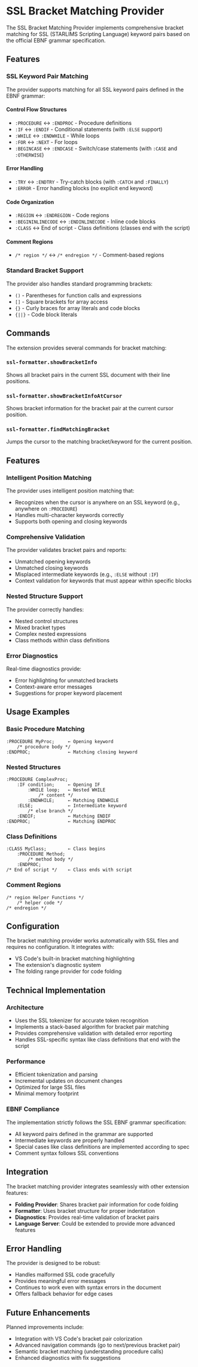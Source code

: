 # SSL Bracket Matching Provider

The SSL Bracket Matching Provider implements comprehensive bracket matching for SSL (STARLIMS Scripting Language) keyword pairs based on the official EBNF grammar specification.

## Features

### SSL Keyword Pair Matching

The provider supports matching for all SSL keyword pairs defined in the EBNF grammar:

#### Control Flow Structures

-   `:PROCEDURE` ↔ `:ENDPROC` - Procedure definitions
-   `:IF` ↔ `:ENDIF` - Conditional statements (with `:ELSE` support)
-   `:WHILE` ↔ `:ENDWHILE` - While loops
-   `:FOR` ↔ `:NEXT` - For loops
-   `:BEGINCASE` ↔ `:ENDCASE` - Switch/case statements (with `:CASE` and `:OTHERWISE`)

#### Error Handling

-   `:TRY` ↔ `:ENDTRY` - Try-catch blocks (with `:CATCH` and `:FINALLY`)
-   `:ERROR` - Error handling blocks (no explicit end keyword)

#### Code Organization

-   `:REGION` ↔ `:ENDREGION` - Code regions
-   `:BEGININLINECODE` ↔ `:ENDINLINECODE` - Inline code blocks
-   `:CLASS` ↔ End of script - Class definitions (classes end with the script)

#### Comment Regions

-   `/* region */` ↔ `/* endregion */` - Comment-based regions

### Standard Bracket Support

The provider also handles standard programming brackets:

-   `()` - Parentheses for function calls and expressions
-   `[]` - Square brackets for array access
-   `{}` - Curly braces for array literals and code blocks
-   `{||}` - Code block literals

## Commands

The extension provides several commands for bracket matching:

### `ssl-formatter.showBracketInfo`

Shows all bracket pairs in the current SSL document with their line positions.

### `ssl-formatter.showBracketInfoAtCursor`

Shows bracket information for the bracket pair at the current cursor position.

### `ssl-formatter.findMatchingBracket`

Jumps the cursor to the matching bracket/keyword for the current position.

## Features

### Intelligent Position Matching

The provider uses intelligent position matching that:

-   Recognizes when the cursor is anywhere on an SSL keyword (e.g., anywhere on `:PROCEDURE`)
-   Handles multi-character keywords correctly
-   Supports both opening and closing keywords

### Comprehensive Validation

The provider validates bracket pairs and reports:

-   Unmatched opening keywords
-   Unmatched closing keywords
-   Misplaced intermediate keywords (e.g., `:ELSE` without `:IF`)
-   Context validation for keywords that must appear within specific blocks

### Nested Structure Support

The provider correctly handles:

-   Nested control structures
-   Mixed bracket types
-   Complex nested expressions
-   Class methods within class definitions

### Error Diagnostics

Real-time diagnostics provide:

-   Error highlighting for unmatched brackets
-   Context-aware error messages
-   Suggestions for proper keyword placement

## Usage Examples

### Basic Procedure Matching

```ssl
:PROCEDURE MyProc;     ← Opening keyword
    /* procedure body */
:ENDPROC;              ← Matching closing keyword
```

### Nested Structures

```ssl
:PROCEDURE ComplexProc;
    :IF condition;     ← Opening IF
        :WHILE loop;   ← Nested WHILE
            /* content */
        :ENDWHILE;     ← Matching ENDWHILE
    :ELSE;             ← Intermediate keyword
        /* else branch */
    :ENDIF;            ← Matching ENDIF
:ENDPROC;              ← Matching ENDPROC
```

### Class Definitions

```ssl
:CLASS MyClass;        ← Class begins
    :PROCEDURE Method;
        /* method body */
    :ENDPROC;
/* End of script */    ← Class ends with script
```

### Comment Regions

```ssl
/* region Helper Functions */
    /* helper code */
/* endregion */
```

## Configuration

The bracket matching provider works automatically with SSL files and requires no configuration. It integrates with:

-   VS Code's built-in bracket matching highlighting
-   The extension's diagnostic system
-   The folding range provider for code folding

## Technical Implementation

### Architecture

-   Uses the SSL tokenizer for accurate token recognition
-   Implements a stack-based algorithm for bracket pair matching
-   Provides comprehensive validation with detailed error reporting
-   Handles SSL-specific syntax like class definitions that end with the script

### Performance

-   Efficient tokenization and parsing
-   Incremental updates on document changes
-   Optimized for large SSL files
-   Minimal memory footprint

### EBNF Compliance

The implementation strictly follows the SSL EBNF grammar specification:

-   All keyword pairs defined in the grammar are supported
-   Intermediate keywords are properly handled
-   Special cases like class definitions are implemented according to spec
-   Comment syntax follows SSL conventions

## Integration

The bracket matching provider integrates seamlessly with other extension features:

-   **Folding Provider**: Shares bracket pair information for code folding
-   **Formatter**: Uses bracket structure for proper indentation
-   **Diagnostics**: Provides real-time validation of bracket pairs
-   **Language Server**: Could be extended to provide more advanced features

## Error Handling

The provider is designed to be robust:

-   Handles malformed SSL code gracefully
-   Provides meaningful error messages
-   Continues to work even with syntax errors in the document
-   Offers fallback behavior for edge cases

## Future Enhancements

Planned improvements include:

-   Integration with VS Code's bracket pair colorization
-   Advanced navigation commands (go to next/previous bracket pair)
-   Semantic bracket matching (understanding procedure calls)
-   Enhanced diagnostics with fix suggestions
